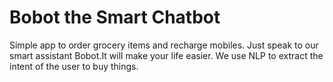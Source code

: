 # Bobot the Smart Chatbot

Simple app to order grocery items and recharge mobiles.
Just speak to our smart assistant Bobot.It will make your life easier.
We use NLP to extract the intent of the user to buy things.

